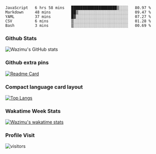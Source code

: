<!--START_SECTION:waka-->
```text
JavaScript   6 hrs 58 mins   ████████████████████▒░░░░   80.97 % 
Markdown     48 mins         ██▒░░░░░░░░░░░░░░░░░░░░░░   09.47 % 
YAML         37 mins         █▓░░░░░░░░░░░░░░░░░░░░░░░   07.27 % 
CSV          6 mins          ▒░░░░░░░░░░░░░░░░░░░░░░░░   01.28 % 
Bash         3 mins          ▒░░░░░░░░░░░░░░░░░░░░░░░░   00.69 % 
```
<!--END_SECTION:waka-->

### Github Stats

![Wazimu's GitHub stats](https://github-readme-stats.vercel.app/api?username=wazimuhb&count_private=true&show_icons=true&theme=dark&title_color=009933&include_all_commits=true)

### Github extra pins

[![Readme Card](https://github-readme-stats.vercel.app/api/pin/?username=wazimuhb&repo=github-profile&theme=dark&title_color=009933)](https://github.com/wazimuhb/tourism-hampi&show_owner=true&count_private=true)

### Compact language card layout

[![Top Langs](https://github-readme-stats.vercel.app/api/top-langs/?username=wazimuhb&layout=compact&theme=dark&title_color=009933)](https://github.com/wazimuhb/tourism-hampi)

### Wakatime Week Stats

[![Wazimu's wakatime stats](https://github-readme-stats.vercel.app/api/wakatime?username=wazimu&theme=dark&title_color=009933)](https://github.com/wazimuhb/tourism-hampi)

### Profile Visit

![visitors](https://visitor-badge.glitch.me/badge?page_id=wazimuhb.tourism-hampi&left_color=green&right_color=red&theme=dark&title_color=009933)
